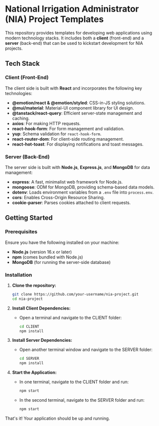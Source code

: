 # National Irrigation Administrator (NIA) Project Templates

This repository provides templates for developing web applications using modern technology stacks. It includes both a **client** (front-end) and a **server** (back-end) that can be used to kickstart development for NIA projects.

## Tech Stack

### Client (Front-End)
The client side is built with **React** and incorporates the following key technologies:
- **@emotion/react & @emotion/styled**: CSS-in-JS styling solutions.
- **@mui/material**: Material-UI component library for UI design.
- **@tanstack/react-query**: Efficient server-state management and caching.
- **axios**: For making HTTP requests.
- **react-hook-form**: For form management and validation.
- **yup**: Schema validation for `react-hook-form`.
- **react-router-dom**: For client-side routing management.
- **react-hot-toast**: For displaying notifications and toast messages.

### Server (Back-End)
The server side is built with **Node.js**, **Express.js**, and **MongoDB** for data management:
- **express**: A fast, minimalist web framework for Node.js.
- **mongoose**: ODM for MongoDB, providing schema-based data models.
- **dotenv**: Loads environment variables from a `.env` file into `process.env`.
- **cors**: Enables Cross-Origin Resource Sharing.
- **cookie-parser**: Parses cookies attached to client requests.

## Getting Started

### Prerequisites
Ensure you have the following installed on your machine:
- **Node.js** (version 16.x or later)
- **npm** (comes bundled with Node.js)
- **MongoDB** (for running the server-side database)

### Installation
1. **Clone the repository:**
   ```bash
   git clone https://github.com/your-username/nia-project.git
   cd nia-project
   ```

2. **Install Client Dependencies:**
   - Open a terminal and navigate to the CLIENT folder:
     ```bash
     cd CLIENT
     npm install
     ```

3. **Install Server Dependencies:**
   - Open another terminal window and navigate to the SERVER folder:
     ```bash
     cd SERVER
     npm install
     ```

4. **Start the Application:**
   - In one terminal, navigate to the CLIENT folder and run:
     ```bash
     npm start
     ```
   - In the second terminal, navigate to the SERVER folder and run:
     ```bash
     npm start
     ```

That's it! Your application should be up and running.
